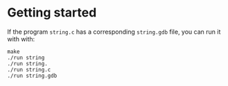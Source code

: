 # Getting started

If the program `string.c` has a corresponding `string.gdb` file, you can run it with with:

    make
    ./run string
    ./run string.
    ./run string.c
    ./run string.gdb
